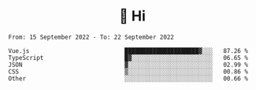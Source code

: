 <h1 align="center">👋 Hi</h1>
<!-- <h3 align="center">An enthusiastic frontend developer</h3> -->

<!--START_SECTION:waka-->

```text
From: 15 September 2022 - To: 22 September 2022

Vue.js                           █████████████████████▓░░░   87.26 %
TypeScript                       █▓░░░░░░░░░░░░░░░░░░░░░░░   06.65 %
JSON                             ▓░░░░░░░░░░░░░░░░░░░░░░░░   02.99 %
CSS                              ▒░░░░░░░░░░░░░░░░░░░░░░░░   00.86 %
Other                            ░░░░░░░░░░░░░░░░░░░░░░░░░   00.66 %
```

<!--END_SECTION:waka-->
